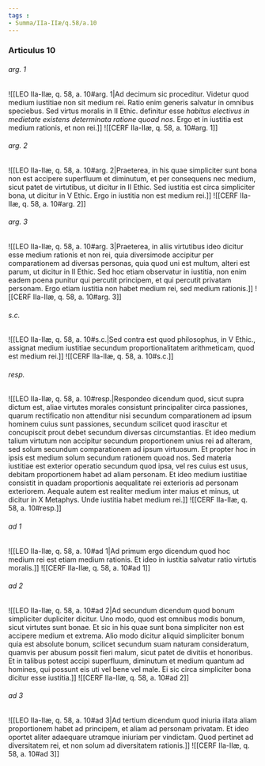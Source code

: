 ```yaml
---
tags : 
- Summa/IIa-IIæ/q.58/a.10
---
```


### Articulus 10

###### arg. 1
![[LEO IIa-IIæ, q. 58, a. 10#arg. 1|Ad decimum sic proceditur. Videtur quod medium iustitiae non sit medium rei. Ratio enim generis salvatur in omnibus speciebus. Sed virtus moralis in II Ethic. definitur esse *habitus electivus in medietate existens determinata ratione quoad nos*. Ergo et in iustitia est medium rationis, et non rei.]]
![[CERF IIa-IIæ, q. 58, a. 10#arg. 1]]

###### arg. 2
![[LEO IIa-IIæ, q. 58, a. 10#arg. 2|Praeterea, in his quae simpliciter sunt bona non est accipere superfluum et diminutum, et per consequens nec medium, sicut patet de virtutibus, ut dicitur in II Ethic. Sed iustitia est circa simpliciter bona, ut dicitur in V Ethic. Ergo in iustitia non est medium rei.]]
![[CERF IIa-IIæ, q. 58, a. 10#arg. 2]]

###### arg. 3
![[LEO IIa-IIæ, q. 58, a. 10#arg. 3|Praeterea, in aliis virtutibus ideo dicitur esse medium rationis et non rei, quia diversimode accipitur per comparationem ad diversas personas, quia quod uni est multum, alteri est parum, ut dicitur in II Ethic. Sed hoc etiam observatur in iustitia, non enim eadem poena punitur qui percutit principem, et qui percutit privatam personam. Ergo etiam iustitia non habet medium rei, sed medium rationis.]]
![[CERF IIa-IIæ, q. 58, a. 10#arg. 3]]

###### s.c.
![[LEO IIa-IIæ, q. 58, a. 10#s.c.|Sed contra est quod philosophus, in V Ethic., assignat medium iustitiae secundum proportionalitatem arithmeticam, quod est medium rei.]]
![[CERF IIa-IIæ, q. 58, a. 10#s.c.]]

###### resp.
![[LEO IIa-IIæ, q. 58, a. 10#resp.|Respondeo dicendum quod, sicut supra dictum est, aliae virtutes morales consistunt principaliter circa passiones, quarum rectificatio non attenditur nisi secundum comparationem ad ipsum hominem cuius sunt passiones, secundum scilicet quod irascitur et concupiscit prout debet secundum diversas circumstantias. Et ideo medium talium virtutum non accipitur secundum proportionem unius rei ad alteram, sed solum secundum comparationem ad ipsum virtuosum. Et propter hoc in ipsis est medium solum secundum rationem quoad nos. Sed materia iustitiae est exterior operatio secundum quod ipsa, vel res cuius est usus, debitam proportionem habet ad aliam personam. Et ideo medium iustitiae consistit in quadam proportionis aequalitate rei exterioris ad personam exteriorem. Aequale autem est realiter medium inter maius et minus, ut dicitur in X Metaphys. Unde iustitia habet medium rei.]]
![[CERF IIa-IIæ, q. 58, a. 10#resp.]]

###### ad 1
![[LEO IIa-IIæ, q. 58, a. 10#ad 1|Ad primum ergo dicendum quod hoc medium rei est etiam medium rationis. Et ideo in iustitia salvatur ratio virtutis moralis.]]
![[CERF IIa-IIæ, q. 58, a. 10#ad 1]]

###### ad 2
![[LEO IIa-IIæ, q. 58, a. 10#ad 2|Ad secundum dicendum quod bonum simpliciter dupliciter dicitur. Uno modo, quod est omnibus modis bonum, sicut virtutes sunt bonae. Et sic in his quae sunt bona simpliciter non est accipere medium et extrema. Alio modo dicitur aliquid simpliciter bonum quia est absolute bonum, scilicet secundum suam naturam consideratum, quamvis per abusum possit fieri malum, sicut patet de divitiis et honoribus. Et in talibus potest accipi superfluum, diminutum et medium quantum ad homines, qui possunt eis uti vel bene vel male. Ei sic circa simpliciter bona dicitur esse iustitia.]]
![[CERF IIa-IIæ, q. 58, a. 10#ad 2]]

###### ad 3
![[LEO IIa-IIæ, q. 58, a. 10#ad 3|Ad tertium dicendum quod iniuria illata aliam proportionem habet ad principem, et aliam ad personam privatam. Et ideo oportet aliter adaequare utramque iniuriam per vindictam. Quod pertinet ad diversitatem rei, et non solum ad diversitatem rationis.]]
![[CERF IIa-IIæ, q. 58, a. 10#ad 3]]

